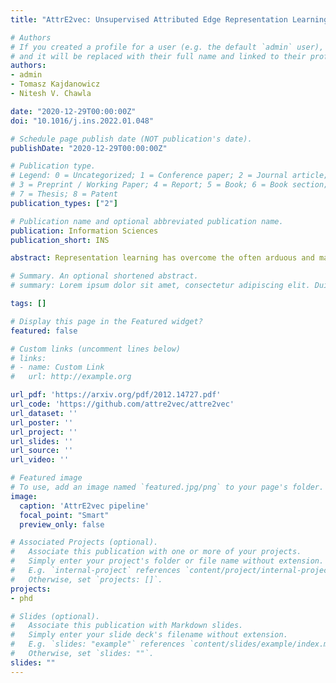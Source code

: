 ```yaml
---
title: "AttrE2vec: Unsupervised Attributed Edge Representation Learning"

# Authors
# If you created a profile for a user (e.g. the default `admin` user), write the username (folder name) here 
# and it will be replaced with their full name and linked to their profile.
authors:
- admin
- Tomasz Kajdanowicz
- Nitesh V. Chawla

date: "2020-12-29T00:00:00Z"
doi: "10.1016/j.ins.2022.01.048"

# Schedule page publish date (NOT publication's date).
publishDate: "2020-12-29T00:00:00Z"

# Publication type.
# Legend: 0 = Uncategorized; 1 = Conference paper; 2 = Journal article;
# 3 = Preprint / Working Paper; 4 = Report; 5 = Book; 6 = Book section;
# 7 = Thesis; 8 = Patent
publication_types: ["2"]

# Publication name and optional abbreviated publication name.
publication: Information Sciences
publication_short: INS

abstract: Representation learning has overcome the often arduous and manual featurization of networks through (unsupervised) feature learning as it results in embeddings that can apply to a variety of downstream learning tasks. The focus of representation learning on graphs has focused mainly on shallow (node-centric) or deep (graph-based) learning approaches. While there have been approaches that work on homogeneous and heterogeneous networks with multi-typed nodes and edges, there is a gap in learning edge representations. This paper proposes a novel unsupervised inductive method called AttrE2Vec, which learns a low-dimensional vector representation for edges in attributed networks. It systematically captures the topological proximity, attributes affinity, and feature similarity of edges. Contrary to current advances in edge embedding research, our proposal extends the body of methods providing representations for edges, capturing graph attributes in an inductive and unsupervised manner. Experimental results show that, compared to contemporary approaches, our method builds more powerful edge vector representations, reflected by higher quality measures (AUC, accuracy) in downstream tasks as edge classification and edge clustering. It is also confirmed by analyzing low-dimensional embedding projections. 

# Summary. An optional shortened abstract.
# summary: Lorem ipsum dolor sit amet, consectetur adipiscing elit. Duis posuere tellus ac convallis placerat. Proin tincidunt magna sed ex sollicitudin condimentum.

tags: []

# Display this page in the Featured widget?
featured: false

# Custom links (uncomment lines below)
# links:
# - name: Custom Link
#   url: http://example.org

url_pdf: 'https://arxiv.org/pdf/2012.14727.pdf'
url_code: 'https://github.com/attre2vec/attre2vec'
url_dataset: ''
url_poster: ''
url_project: ''
url_slides: ''
url_source: ''
url_video: ''

# Featured image
# To use, add an image named `featured.jpg/png` to your page's folder. 
image:
  caption: 'AttrE2vec pipeline'
  focal_point: "Smart"
  preview_only: false

# Associated Projects (optional).
#   Associate this publication with one or more of your projects.
#   Simply enter your project's folder or file name without extension.
#   E.g. `internal-project` references `content/project/internal-project/index.md`.
#   Otherwise, set `projects: []`.
projects:
- phd

# Slides (optional).
#   Associate this publication with Markdown slides.
#   Simply enter your slide deck's filename without extension.
#   E.g. `slides: "example"` references `content/slides/example/index.md`.
#   Otherwise, set `slides: ""`.
slides: ""
---
```


<!--{{% callout note %}}
Click the *Cite* button above to demo the feature to enable visitors to import publication metadata into their reference management software.
{{% /callout %}}

{{% callout note %}}
Create your slides in Markdown - click the *Slides* button to check out the example.
{{% /callout %}}

Supplementary notes can be added here, including [code, math, and images](https://wowchemy.com/docs/writing-markdown-latex/).-->
